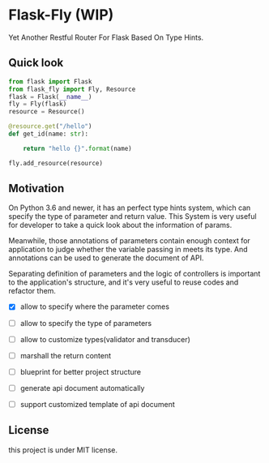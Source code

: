 # Flask-Fly (WIP)

Yet Another Restful Router For Flask Based On Type Hints.

## Quick look
```python
from flask import Flask
from flask_fly import Fly, Resource
flask = Flask(__name__)
fly = Fly(flask)
resource = Resource()

@resource.get("/hello")
def get_id(name: str):

    return "hello {}".format(name)

fly.add_resource(resource)
```

## Motivation
On Python 3.6 and newer, it has an perfect type hints system, which can specify the type of parameter and return value. This System is very useful for developer to take a quick look about the information of params.

Meanwhile, those annotations of parameters contain enough context for application to judge whether the variable passing in meets its type. And annotations can be used to generate the document of API.

Separating definition of parameters and the logic of controllers is important to the application's structure, and it's very useful to reuse codes and refactor them.

- [x] allow to specify where the parameter comes
- [ ] allow to specify the type of parameters
- [ ] allow to customize types(validator and transducer)
- [ ] marshall the return content
- [ ] blueprint for better project structure
- [ ] generate api document automatically
- [ ] support customized template of api document


## License
this project is under MIT license.